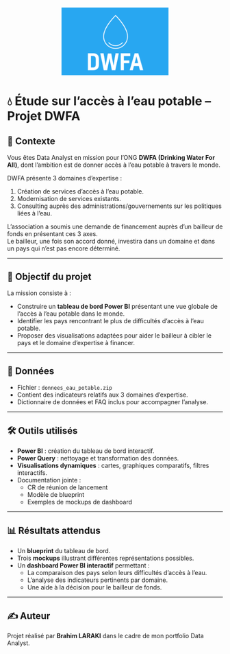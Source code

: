 <p align="center">
  <img src="LOGODWFA.png" alt="Logo DWFA" width="250"/>
</p>

# 💧 Étude sur l’accès à l’eau potable – Projet DWFA

## 📌 Contexte
Vous êtes Data Analyst en mission pour l’ONG **DWFA (Drinking Water For All)**, dont l’ambition est de donner accès à l’eau potable à travers le monde.  

DWFA présente 3 domaines d’expertise :  
1. Création de services d’accès à l’eau potable.  
2. Modernisation de services existants.  
3. Consulting auprès des administrations/gouvernements sur les politiques liées à l’eau.  

L’association a soumis une demande de financement auprès d’un bailleur de fonds en présentant ces 3 axes.  
Le bailleur, une fois son accord donné, investira dans un domaine et dans un pays qui n’est pas encore déterminé.  

---

## 🎯 Objectif du projet
La mission consiste à :  
- Construire un **tableau de bord Power BI** présentant une vue globale de l’accès à l’eau potable dans le monde.  
- Identifier les pays rencontrant le plus de difficultés d’accès à l’eau potable.  
- Proposer des visualisations adaptées pour aider le bailleur à cibler le pays et le domaine d’expertise à financer.  

---

## 📂 Données
- Fichier : `donnees_eau_potable.zip`  
- Contient des indicateurs relatifs aux 3 domaines d’expertise.  
- Dictionnaire de données et FAQ inclus pour accompagner l’analyse.  

---

## 🛠️ Outils utilisés
- **Power BI** : création du tableau de bord interactif.  
- **Power Query** : nettoyage et transformation des données.  
- **Visualisations dynamiques** : cartes, graphiques comparatifs, filtres interactifs.  
- Documentation jointe : 
  - CR de réunion de lancement  
  - Modèle de blueprint  
  - Exemples de mockups de dashboard  

---

## 📊 Résultats attendus
- Un **blueprint** du tableau de bord.  
- Trois **mockups** illustrant différentes représentations possibles.  
- Un **dashboard Power BI interactif** permettant :  
  - La comparaison des pays selon leurs difficultés d’accès à l’eau.  
  - L’analyse des indicateurs pertinents par domaine.  
  - Une aide à la décision pour le bailleur de fonds.  

---

## ✍️ Auteur
Projet réalisé par **Brahim LARAKI** dans le cadre de mon portfolio Data Analyst.
